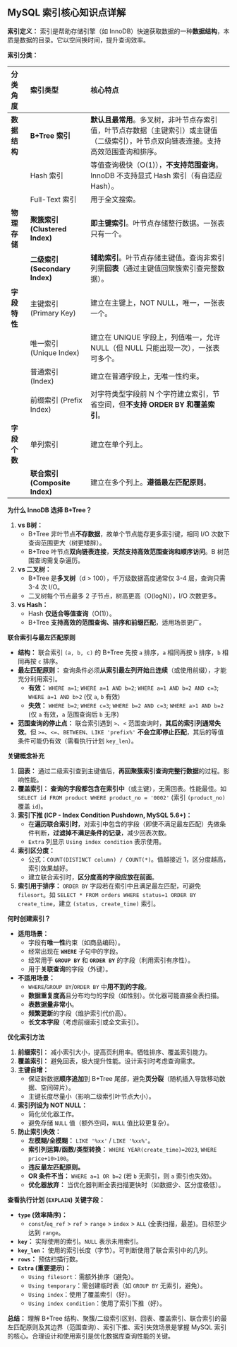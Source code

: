 

## MySQL 索引核心知识点详解

**索引定义：** 索引是帮助存储引擎（如 InnoDB）快速获取数据的一种**数据结构**，本质是数据的目录。它以空间换时间，提升查询效率。

**索引分类：**

| 分类角度       | 索引类型                         | 核心特点                                                                                                                               |
| :------------- | :------------------------------- | :------------------------------------------------------------------------------------------------------------------------------------- |
| **数据结构**   | **B+Tree 索引**                  | **默认且最常用**。多叉树，非叶节点存索引值，叶节点存数据（主键索引）或主键值（二级索引），叶节点双向链表连接。支持高效范围查询和排序。 |
|                | Hash 索引                       | 等值查询极快（O(1)），**不支持范围查询**。InnoDB 不支持显式 Hash 索引（有自适应 Hash）。                                               |
|                | Full-Text 索引                  | 用于全文搜索。                                                                                                                         |
| **物理存储**   | **聚簇索引 (Clustered Index)**   | **即主键索引**。叶节点存储整行数据。一张表只有一个。                                                                                   |
|                | **二级索引 (Secondary Index)**   | **辅助索引**。叶节点存储主键值。查询非索引列需**回表**（通过主键值回聚簇索引查完整数据）。                                             |
| **字段特性**   | 主键索引 (Primary Key)           | 建立在主键上，NOT NULL，唯一，一张表一个。                                                                                             |
|                | 唯一索引 (Unique Index)          | 建立在 UNIQUE 字段上，列值唯一，允许 NULL（但 NULL 只能出现一次），一张表可多个。                                                      |
|                | 普通索引 (Index)                 | 建立在普通字段上，无唯一性约束。                                                                                                       |
|                | 前缀索引 (Prefix Index)          | 对字符类型字段前 N 个字符建立索引，节省空间，但**不支持 ORDER BY 和覆盖索引**。                                                         |
| **字段个数**   | 单列索引                         | 建立在单个列上。                                                                                                                       |
|                | **联合索引 (Composite Index)**   | 建立在多个列上。**遵循最左匹配原则**。                                                                                                 |

**为什么 InnoDB 选择 B+Tree？**

1.  **vs B树：**
    *   B+Tree 非叶节点**不存数据**，故单个节点能存更多索引键，相同 I/O 次数下查询范围更大（树更矮胖）。
    *   B+Tree 叶节点**双向链表连接**，**天然支持高效范围查询和顺序访问**。B 树范围查询需复杂遍历。
2.  **vs 二叉树：**
    *   B+Tree 是**多叉树**（d > 100），千万级数据高度通常仅 3-4 层，查询只需 3-4 次 I/O。
    *   二叉树每个节点最多 2 子节点，树高更高（O(logN)），I/O 次数更多。
3.  **vs Hash：**
    *   Hash **仅适合等值查询**（O(1)）。
    *   B+Tree **支持高效的范围查询、排序和前缀匹配**，适用场景更广。

**联合索引与最左匹配原则**

*   **结构：** 联合索引 `(a, b, c)` 的 B+Tree 先按 `a` 排序，`a` 相同再按 `b` 排序，`b` 相同再按 `c` 排序。
*   **最左匹配原则：** 查询条件必须**从索引最左列开始**且**连续**（或使用前缀），才能充分利用索引。
    *   **有效：** `WHERE a=1`; `WHERE a=1 AND b=2`; `WHERE a=1 AND b=2 AND c=3`; `WHERE a=1 AND b>2` (仅 `a`, `b` 有效)
    *   **失效：** `WHERE b=2`; `WHERE c=3`; `WHERE b=2 AND c=3`; `WHERE a>1 AND b=2` (仅 `a` 有效，`a` 范围查询后 `b` 无序)
*   **范围查询的停止点：** 联合索引遇到 `>`、`<` 范围查询时，**其后的索引列通常失效**。但 `>=`、`<=`、`BETWEEN`、`LIKE 'prefix%'` **不会立即停止匹配**，其后的等值条件可能仍有效（需看执行计划 `key_len`）。

**关键概念补充**

1.  **回表：** 通过二级索引查到主键值后，**再回聚簇索引查询完整行数据**的过程。影响性能。
2.  **覆盖索引：** **查询的字段都包含在索引中**（或主键），无需回表。性能最佳。如 `SELECT id FROM product WHERE product_no = '0002'` (索引 `(product_no)` 覆盖 `id`)。
3.  **索引下推 (ICP - Index Condition Pushdown, MySQL 5.6+)：**
    *   在**遍历联合索引时**，对索引中包含的字段（即使不满足最左匹配）先做条件判断，**过滤掉不满足条件的记录**，减少回表次数。
    *   `Extra` 列显示 `Using index condition` 表示使用。
4.  **索引区分度：**
    *   公式：`COUNT(DISTINCT column) / COUNT(*)`。值越接近 1，区分度越高，索引效果越好。
    *   建立联合索引时，**区分度高的字段应放在前面**。
5.  **索引用于排序：** `ORDER BY` 字段若在索引中且满足最左匹配，可避免 `filesort`。如 `SELECT * FROM orders WHERE status=1 ORDER BY create_time`，建立 `(status, create_time)` 索引。

**何时创建索引？**

*   **适用场景：**
    *   字段有**唯一性**约束（如商品编码）。
    *   经常出现在 **`WHERE`** 子句中的字段。
    *   经常用于 **`GROUP BY`** 和 **`ORDER BY`** 的字段（利用索引有序性）。
    *   用于**关联查询**的字段（外键）。
*   **不适用场景：**
    *   `WHERE`/`GROUP BY`/`ORDER BY` 中**用不到的字段**。
    *   **数据重复度高**且分布均匀的字段（如性别）。优化器可能直接全表扫描。
    *   **表数据量非常小**。
    *   **频繁更新**的字段（维护索引代价高）。
    *   **长文本字段**（考虑前缀索引或全文索引）。

**优化索引方法**

1.  **前缀索引：** 减小索引大小，提高页利用率。牺牲排序、覆盖索引能力。
2.  **覆盖索引：** 避免回表，极大提升性能。设计索引时考虑查询需求。
3.  **主键自增：**
    *   保证新数据**顺序追加**到 B+Tree 尾部，避免**页分裂**（随机插入导致移动数据、空间碎片）。
    *   主键长度尽量小（影响二级索引叶节点大小）。
4.  **索引列设为 NOT NULL：**
    *   简化优化器工作。
    *   避免存储 `NULL` 值（额外空间，`NULL` 值比较更复杂）。
5.  **防止索引失效：**
    *   **左模糊/全模糊：** `LIKE '%xx'` / `LIKE '%xx%'`。
    *   **索引列运算/函数/类型转换：** `WHERE YEAR(create_time)=2023`, `WHERE price+10>100`。
    *   **违反最左匹配原则。**
    *   **OR 条件不当：** `WHERE a=1 OR b=2` (若 `b` 无索引，则 `a` 索引也失效)。
    *   **优化器放弃：** 当优化器判断全表扫描更快时（如数据少、区分度极低）。

**查看执行计划 (`EXPLAIN`) 关键字段：**

*   **`type` (效率降序)：**
    *   `const`/`eq_ref` > `ref` > `range` > `index` > `ALL` (全表扫描，最差)。目标至少达到 `range`。
*   **`key`：** 实际使用的索引。`NULL` 表示未用索引。
*   **`key_len`：** 使用的索引长度（字节）。可判断使用了联合索引中的几列。
*   **`rows`：** 预估扫描行数。
*   **`Extra` (重要提示)：**
    *   `Using filesort`：需额外排序（避免）。
    *   `Using temporary`：需创建临时表（如 `GROUP BY` 无索引，避免）。
    *   `Using index`：使用了覆盖索引（好）。
    *   `Using index condition`：使用了索引下推（好）。

**总结：** 理解 B+Tree 结构、聚簇/二级索引区别、回表、覆盖索引、联合索引的最左匹配原则及其边界（范围查询）、索引下推、索引失效场景是掌握 MySQL 索引的核心。合理设计和使用索引是优化数据库查询性能的关键。